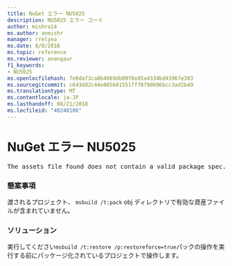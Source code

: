 ```yaml
---
title: NuGet エラー NU5025
description: NU5025 エラー コード
author: mishra14
ms.author: anmishr
manager: rrelyea
ms.date: 8/8/2018
ms.topic: reference
ms.reviewer: anangaur
f1_keywords:
- NU5025
ms.openlocfilehash: 7e0daf3ca8b4069db09f8e85a4334bd43967e303
ms.sourcegitcommit: c643dd2c44e085601551ff7079d696bcc3ad2b49
ms.translationtype: MT
ms.contentlocale: ja-JP
ms.lasthandoff: 08/21/2018
ms.locfileid: "40248106"
---
```

# <a name="nuget-error-nu5025"></a>NuGet エラー NU5025
<pre>The assets file found does not contain a valid package spec. Try restoring the project again. The location of the assets file is F:\project\obj\project.assets.json.</pre>

### <a name="issue"></a>懸案事項

渡されるプロジェクト、 `msbuild /t:pack` obj ディレクトリで有効な資産ファイルが含まれていません。


### <a name="solution"></a>ソリューション

実行してください`msbuild /t:restore /p:restoreforce=true`パックの操作を実行する前にパッケージ化されているプロジェクトで操作します。

